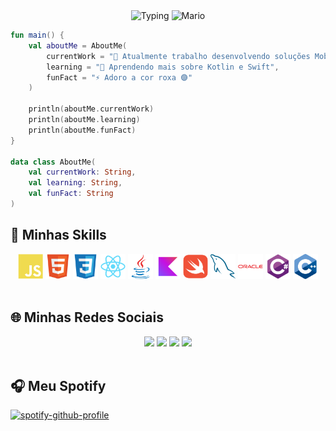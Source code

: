 <div align="center">
 <img src="https://readme-typing-svg.herokuapp.com?font=Poppins&weight=500&size=35&pause=2000&color=6C0AD9&center=true&random=false&width=435&lines=Oi!+Eu+sou+Davizukss!" alt="Typing" />
 <img src="https://i.pinimg.com/originals/ef/03/49/ef03498a3d6613e106ffb10e052e990a.gif" alt="Mario" height="60" width="60"/>
</div>

```kotlin
fun main() {
    val aboutMe = AboutMe(
        currentWork = "🔭 Atualmente trabalho desenvolvendo soluções Mobile",
        learning = "🌱 Aprendendo mais sobre Kotlin e Swift",
        funFact = "⚡ Adoro a cor roxa 🟣"
    )
    
    println(aboutMe.currentWork)
    println(aboutMe.learning)
    println(aboutMe.funFact)
}

data class AboutMe(
    val currentWork: String,
    val learning: String,
    val funFact: String
)
```
## 🚀 Minhas Skills

<div align="center">
    <img src="https://raw.githubusercontent.com/devicons/devicon/master/icons/javascript/javascript-plain.svg" alt="JavaScript" height="40" width="40">
    <img src="https://raw.githubusercontent.com/devicons/devicon/master/icons/html5/html5-original.svg" alt="HTML5" height="40" width="40">
    <img src="https://raw.githubusercontent.com/devicons/devicon/master/icons/css3/css3-original.svg" alt="CSS3" height="40" width="40">
    <img src="https://raw.githubusercontent.com/devicons/devicon/master/icons/react/react-original.svg" alt="React" height="40" width="40">
    <img src="https://raw.githubusercontent.com/devicons/devicon/master/icons/java/java-original.svg" alt="Java" height="40" width="40">
    <img src="https://raw.githubusercontent.com/devicons/devicon/master/icons/kotlin/kotlin-original.svg" alt="Kotlin" height="40" width="40">
    <img src="https://raw.githubusercontent.com/devicons/devicon/master/icons/swift/swift-original.svg" alt="Swift" height="40" width="40">
    <img src="https://raw.githubusercontent.com/devicons/devicon/master/icons/mysql/mysql-original.svg" alt="SQL" height="40" width="40">
    <img src="https://raw.githubusercontent.com/devicons/devicon/master/icons/oracle/oracle-original.svg" alt="Oracle" height="40" width="40">
    <img src="https://raw.githubusercontent.com/devicons/devicon/master/icons/csharp/csharp-original.svg" alt="C#" height="40" width="40">
    <img src="https://raw.githubusercontent.com/devicons/devicon/master/icons/cplusplus/cplusplus-original.svg" alt="C++" height="40" width="40">
</div>

<br>

## 🌐 Minhas Redes Sociais

<div align="center">
  <a href="https://instagram.com/davizuks" target="_blank" style="text-decoration:none;">
    <img src="https://img.shields.io/badge/-Instagram-%23E4405F?style=for-the-badge&logo=instagram&logoColor=white">
  </a>
  <a href="https://www.twitch.tv/davizuks" target="_blank" style="text-decoration:none;">
    <img src="https://img.shields.io/badge/Twitch-9146FF?style=for-the-badge&logo=twitch&logoColor=white">
  </a>
  <a href="mailto:davivarelladev@gmail.com" style="text-decoration:none;">
    <img src="https://img.shields.io/badge/-Gmail-%23333?style=for-the-badge&logo=gmail&logoColor=white">
  </a>
  <a href="https://www.linkedin.com/in/davivarella/" target="_blank" style="text-decoration:none;">
    <img src="https://img.shields.io/badge/-LinkedIn-%230077B5?style=for-the-badge&logo=linkedin&logoColor=white">
  </a>
</div>

<br>

## 🎧 Meu Spotify
<a href="https://spotify-github-profile.vercel.app/api/view?uid=31xpxag2vrv2jhiufbogqwf56b6a&redirect=true">
  <img src="https://spotify-github-profile.vercel.app/api/view?uid=31xpxag2vrv2jhiufbogqwf56b6a&cover_image=true&theme=novatorem&show_offline=false&background_color=000&interchange=false&bar_color=53b14f&bar_color_cover=false" alt="spotify-github-profile">
</a>
<br>
